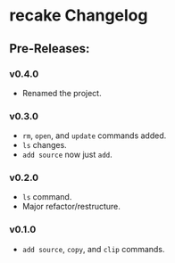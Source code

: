 # recake Changelog

## Pre-Releases:

### v0.4.0
 - Renamed the project.

### v0.3.0
 - `rm`, `open`, and `update` commands added.
 - `ls` changes.
 - `add source` now just `add`.

### v0.2.0
 - `ls` command. 
 - Major refactor/restructure.  

### v0.1.0
 - `add source`, `copy`, and `clip` commands.
